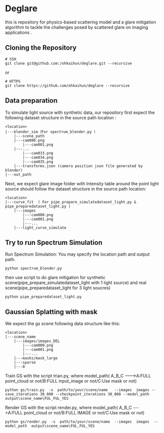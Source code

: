 # Deglare
this is repository for physics-based scattering model and a glare mitigation algorithm to tackle the challenges posed by scattered glare on imaging applications .
## Cloning the Repository
```shell
# SSH
git clone git@github.com:/ohkaihun/deglare.git --recursive
```
or
```shell
# HTTPS
git clone https://github.com/ohkaihun/deglare --recursive
```
## Data preparation 
To simulate light source with synthetic data, our repository first expect the following dataset structure in the source path location :
```
<location>
|---blender_sim（For spectrum_blender.py ）
    |---scene_path
   	|---cam000.png
    	|---cam001.png
   	|---...
    	|---cam033.png
    	|---cam034.png
    	|---cam035.png
   	|---transforms.json (camera position json file generated by blender)
|---out_path
```
Next, we expect glare image folder with Intensity table around the point light source should follow the dataset structure in the source path location:
```
<location>
|---curve_fit  ( For pipe_prepare_simulatedataset_light.py & pipe_preparedataset_light.py )
    |---images
    	|---cam000.png
    	|---cam001.png
    	|---...
    |---light_curve_simulate
```
## Try to run  Spectrum Simulation
Run Spectrum Simulation: You may specify the location path and output path.
```shell
python spectrum_blender.py  
```
then use script to do glare mitigation for synthetic scene(pipe_prepare_simulatedataset_light with 1 light source) and real scene(pipe_preparedataset_light for 3 light soucres)
```shell
python pipe_preparedataset_light.py
```
## Gaussian Splatting with mask
We expect the gs scene following data structure like this:
```
<location>
|---scene_name
    |---images/images_DEL
    	|---cam000.png
    	|---cam001.png
    	|---...
    |---masks/mask_large
    |---sparse
	|---0
```
Train GS with the script trian.py, where model_path( A_B_C --->A:FULL point_cloud or not/B:FULL input_image or not/C:Use mask or not)
```shell
python gs/train.py  -s  path/to/your/scene/name   --images  images --save_iterations 30_000 --checkpoint_iterations 30_000 --model_path output\scene_name\FUL_FUL_YES 
```
Render GS with the script render.py, where model_path( A_B_C --->A:FULL point_cloud or not/B:FULL IMAGE or not/C:Use mask or not)
```shell
python gs/render.py  -s  path/to/your/scene/name  --images  images  --model_path  output\scene_name\FUL_FUL_YES
```